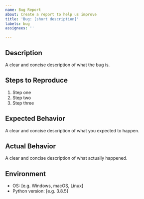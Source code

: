 ```yaml
---
name: Bug Report
about: Create a report to help us improve
title: 'Bug: [short description]'
labels: bug
assignees: ''

---
```


## Description
A clear and concise description of what the bug is.

## Steps to Reproduce
1. Step one
2. Step two
3. Step three

## Expected Behavior
A clear and concise description of what you expected to happen.

## Actual Behavior
A clear and concise description of what actually happened.

## Environment
- OS: [e.g. Windows, macOS, Linux]
- Python version: [e.g. 3.8.5]